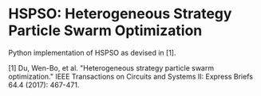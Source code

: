# HSPSO: Heterogeneous Strategy Particle Swarm Optimization

Python implementation of HSPSO as devised in [1].

[1] Du, Wen-Bo, et al. "Heterogeneous strategy particle swarm optimization." IEEE Transactions on Circuits and Systems II: Express Briefs 64.4 (2017): 467-471.
